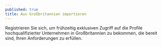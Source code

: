 ```yaml
---
published: true
title: Aus Großbritannien importieren
---
```

Registrieren Sie sich, um frühzeitig exklusiven Zugriff auf die Profile hochqualifizierter Unternehmen in Großbritannien zu bekommen, die bereit sind, Ihren Anforderungen zu erfüllen.
